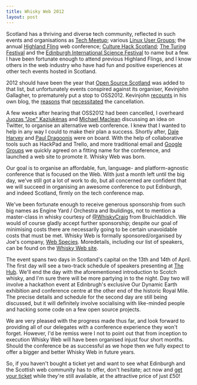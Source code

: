 ```yaml
--- 
title: Whisky Web 2012
layout: post
---
```


Scotland has a thriving and diverse tech community, reflected in such events and organisations as [Tech
Meetup](http://techmeetup.co.uk/); various [Linux User Groups](http://www.scotlug.org.uk/); the annual [Highland
Fling](http://thehighlandfling.com/) web conference; [Culture Hack Scotland](http://www.welcometosync.com/hack/); [The
Turing Festival](http://www.turingfestival.com/) and the [Edinburgh International Science
Festival](http://www.sciencefestival.co.uk/) to name but a few. I have been fortunate enough to attend previous Highland
Flings, and I know others in the web industry who have had fun and positive experiences at other tech events hosted in
Scotland.

<!--more-->

2012 should have been the year that [Open Source Scotland](http://open-source-scotland.com/) was added to that list, but
unfortunately events conspired against its organiser, Kevinjohn Gallagher, to prematurely put a stop to OSS2012.
Kevinjohn [recounts](http://kevinjohngallagher.com/2012/01/open-source-scotland-2012-cancelled/) in his own blog, the
[reasons](http://kevinjohngallagher.com/2012/01/enough-is-enough/) that
[necessitated](http://kevinjohngallagher.com/2012/01/wordpress-has-left-the-building/) the cancellation.

A few weeks after hearing that OSS2012 had been cancelled, I overheard [Juozas "Joe" Kaziukėnas](http://juokaz.com) and
[Michael Maclean](http://mgdm.net) discussing an idea on Twitter, to organise an alternative web conference. I knew that
I wanted to help in any way I could to make their plan a success. Shortly after, [Dale Harvey](http://arandomurl.com)
and [Paul Dragoonis](https://twitter.com/dr4goonis) were on board. With the help of collaborative tools such as HackPad
and Trello, and more traditional email and [Google Groups](http://groups.google.com/group/scotland-tech-conference) we
quickly agreed on a fitting name for the conference, and launched a web site to promote it. Whisky Web was born.

Our goal is to organise an affordable, fun, language- and platform-agnostic conference that is focused on the Web. With
just a month left until the big day, we've still got a lot of work to do, but all concerned are confident that we will
succeed in organising an awesome conference to put Edinburgh, and indeed Scotland, firmly on the tech conference map.

We've been fortunate enough to receive generous sponsorship from such big names as Engine Yard / Orchestra and
Ibuildings, not to mention a master-class in whisky courtesy of [@WhiskyCraig](http://twitter.com/WhiskyCraig) from
Bruichladdich. We would of course gladly accept further sponsorship; despite our goal of minimising costs there are
necessarily going to be certain unavoidable costs that must be met. Whisky Web is formally sponsored/organised by Joe's
company, [Web Species](http://webspecies.co.uk/).  Moredetails, including our list of speakers, can be found on the
[Whisky Web site](http://whiskyweb.co.uk).

The event spans two days in Scotland's capital on the 13th and 14th of April. The first day will see a two-track
schedule of speakers presenting at [The Hub](http://www.thehub-edinburgh.co.uk/).  We'll end the day with the
aforementioned introduction to Scotch whisky, and I'm sure there will be more partying in to the night. Day two will
involve a hackathon event at Edinbrugh's exclusive Our Dynamic Earth exhibition and conference centre at the other end
of the historic Royal Mile. The precise details and schedule for the second day are still being discussed, but it will
definitely involve socialising with like-minded people and hacking some code on a few open source projects.

We are very pleased with the progress made thus far, and look forward to providing all of our delegates with a
conference experience they won't forget. However, I'd be remiss were I not to point out that from inception to execution
Whisky Web will have been organised injust four short months. Should the conference be as successful as we hope then we
fully expect to offer a bigger and better Whisky Web in future years.

So, if you haven't bought a ticket yet and want to see what Edinburgh and the Scottish web community has to offer, don't
hesitate; act now and [get your ticket](http://whiskyweb.eventbrite.co.uk/) while they're still available, at the
attractive price of just £50!
